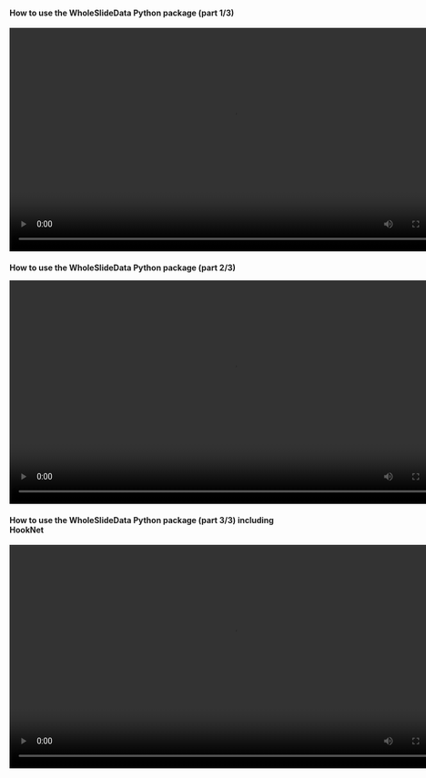 <h4 class="">How to use the WholeSlideData Python package (part 1/3)</h4><p>

<video class="w-100" controls="" src="https://rumc-gcorg-p-public.s3.amazonaws.com/i/2022/01/21/Tutorial+-+Wholeslidedata+Introduction.mp4" style="width: 786.333px;"></video></p><h4 class="">How to use the WholeSlideData Python package (part 2/3)<p></p><p>

<video class="w-100" controls="" src="https://rumc-gcorg-p-public.s3.amazonaws.com/i/2022/01/21/Tutorial+-+Wholeslidedata+Detection(1).mp4" style="width: 786.333px;"></video></p></h4><h4 class="">How to use the WholeSlideData Python package (part 3/3) including HookNet</h4><p>

<video class="w-100" controls="" src="https://rumc-gcorg-p-public.s3.amazonaws.com/i/2022/01/21/Tutorial+-+Wholeslidedata+Training+Pipeline.mp4" style="width: 786.333px;"></video></p>